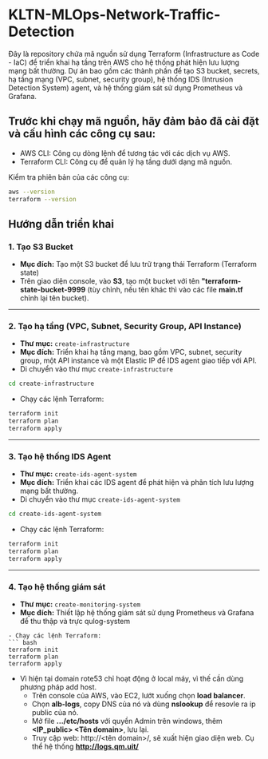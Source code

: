 # KLTN-MLOps-Network-Traffic-Detection
Đây là repository chứa mã nguồn sử dụng Terraform (Infrastructure as Code - IaC) để triển khai hạ tầng trên AWS cho hệ thống phát hiện lưu lượng mạng bất thường. Dự án bao gồm các thành phần để tạo S3 bucket, secrets, hạ tầng mạng (VPC, subnet, security group), hệ thống IDS (Intrusion Detection System) agent, và hệ thống giám sát sử dụng Prometheus và Grafana.
## Trước khi chạy mã nguồn, hãy đảm bảo đã cài đặt và cấu hình các công cụ sau:

- AWS CLI: Công cụ dòng lệnh để tương tác với các dịch vụ AWS.
- Terraform CLI: Công cụ để quản lý hạ tầng dưới dạng mã nguồn.

Kiểm tra phiên bản của các công cụ:

``` bash
aws --version
terraform --version
```
## Hướng dẫn triển khai
### 1. Tạo S3 Bucket 
- **Mục đích:** Tạo một S3 bucket để lưu trữ trạng thái Terraform (Terraform state)
- Trên giao diện console, vào **S3**, tạo một bucket với tên **"terraform-state-bucket-9999** (tùy chỉnh, nếu tên khác thì vào các file **main.tf** chỉnh lại tên bucket).
---
### 2. Tạo hạ tầng (VPC, Subnet, Security Group, API Instance)
- **Thư mục:** `create-infrastructure`
- **Mục đích:** Triển khai hạ tầng mạng, bao gồm VPC, subnet, security group, một API instance và một Elastic IP để IDS agent giao tiếp với API.
- Di chuyển vào thư mục `create-infrastructure`
``` bash
cd create-infrastructure
```
- Chạy các lệnh Terraform:
``` bash
terraform init
terraform plan
terraform apply
```
---
### 3. Tạo hệ thống IDS Agent
- **Thư mục:** `create-ids-agent-system`
- **Mục đích:** Triển khai các IDS agent để phát hiện và phân tích lưu lượng mạng bất thường.
- Di chuyển vào thư mục `create-ids-agent-system`
``` bash
cd create-ids-agent-system
```
- Chạy các lệnh Terraform:
``` bash
terraform init
terraform plan
terraform apply
```
---
### 4. Tạo hệ thống giám sát
- **Thư mục:** `create-monitoring-system`
- **Mục đích:** Thiết lập hệ thống giám sát sử dụng Prometheus và Grafana để thu thập và trực qulog-system
```
- Chạy các lệnh Terraform:
``` bash
terraform init
terraform plan
terraform apply
```
- Vì hiện tại domain rote53 chỉ hoạt động ở local máy, vì thế cần dùng phương pháp add host.
  - Trên console của AWS, vào EC2, lướt xuống chọn **load balancer**.
  - Chọn **alb-logs**, copy DNS của nó và dùng **nslookup** để resovle ra ip public của nó.
  - Mở file **.../etc/hosts** với quyền Admin trên windows, thêm **<IP_public>  <Tên domain>**, lưu lại.
  - Truy cập web: http://<tên domain>/, sẽ xuất hiện giao diện web. Cụ thể hệ thống **http://logs.qm.uit/**

